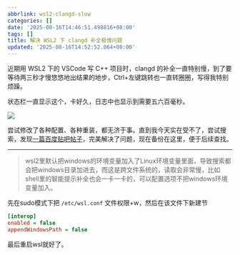 ```yaml
---
abbrlink: wsl2-clangd-slow
categories: []
date: '2025-08-16T14:46:51.498816+08:00'
tags: []
title: 解决 WSL2 下 clangd 补全极慢问题
updated: '2025-08-16T14:52:52.064+08:00'
---
```

近期用 WSL2 下的 VSCode 写 C++ 项目时，clangd 的补全一直特别慢，到了要等待两三秒才慢悠悠地出结果的地步，Ctrl+左键跳转也一直转圈圈，写得我特别烦躁。

状态栏一直显示这个，卡好久，日志中也显示到需要五六百毫秒。

![](https://pics.r1kka.one/file/1755326924353_%E5%9B%BE%E7%89%87.png)

尝试修改了各种配置、各种重装，都无济于事。直到我今天实在受不了，尝试搜索，发现[一篇百度贴吧帖子]([https://](https://tieba.baidu.com/p/8560268468#))，完美解决了问题，现在备份在这里，便于后续查找。

---

> wsl2里默认把windows的环境变量加入了Linux环境变量里面，导致搜索都会把windows目录加进去，而这是跨文件系统的，读取会非常慢，比如shell里的智能提示补全也会一卡一卡的，可以配置选项不把windows环境变量加入。

先在sudo模式下把 `/etc/wsl.conf` 文件权限+w，然后在该文件下新建节

```ini
[interop]
enabled = false
appendWindowsPath = false
```

最后重启wsl就好了。
